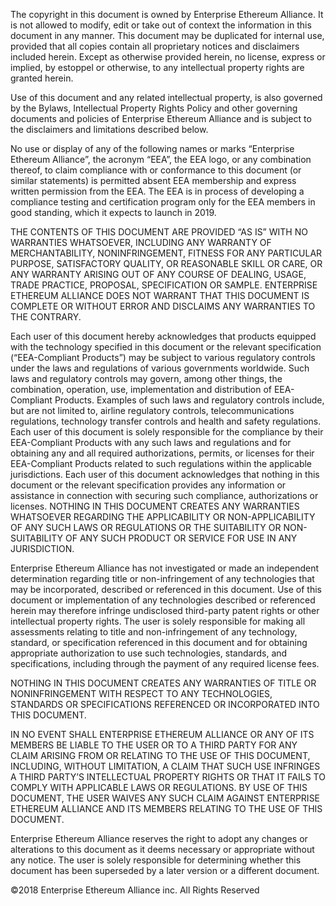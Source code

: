 The copyright in this document is owned by Enterprise Ethereum Alliance. It is not allowed to modify, edit or take out of context the information in this document in any manner. This document may be duplicated for internal use, provided that all copies contain all proprietary notices and disclaimers included herein. Except as otherwise provided herein, no license, express or implied, by estoppel or otherwise, to any intellectual property rights are granted herein.

Use of this document and any related intellectual property, is also governed by the Bylaws, Intellectual Property Rights Policy and other governing documents and policies of Enterprise Ethereum Alliance and is subject to the disclaimers and limitations described below. 

No use or display of any of the following names or marks “Enterprise Ethereum Alliance”, the acronym “EEA”, the EEA logo, or any combination thereof, to claim compliance with or conformance to this document (or similar statements) is permitted absent EEA membership and express written permission from the EEA. The EEA is in process of developing a compliance testing and certification program only for the EEA members in good standing, which it expects to launch in 2019.

THE CONTENTS OF THIS DOCUMENT ARE PROVIDED “AS IS” WITH NO WARRANTIES WHATSOEVER, INCLUDING ANY WARRANTY OF MERCHANTABILITY, NONINFRINGEMENT, FITNESS FOR ANY PARTICULAR PURPOSE, SATISFACTORY QUALITY, OR REASONABLE SKILL OR CARE, OR ANY WARRANTY ARISING OUT OF ANY COURSE OF DEALING, USAGE, TRADE PRACTICE, PROPOSAL, SPECIFICATION OR SAMPLE. ENTERPRISE ETHEREUM ALLIANCE DOES NOT WARRANT THAT THIS DOCUMENT IS COMPLETE OR WITHOUT ERROR AND DISCLAIMS ANY WARRANTIES TO THE CONTRARY.

Each user of this document hereby acknowledges that products equipped with the technology specified in this document or the relevant specification (“EEA-Compliant Products”) may be subject to various regulatory controls under the laws and regulations of various governments worldwide. Such laws and regulatory controls may govern, among other things, the combination, operation, use, implementation and distribution of EEA-Compliant Products. Examples of such laws and regulatory controls include, but are not limited to, airline regulatory controls, telecommunications regulations, technology transfer controls and health and safety regulations. Each user of this document is solely responsible for the compliance by their EEA-Compliant Products with any such laws and regulations and for obtaining any and all required authorizations, permits, or licenses for their EEA-Compliant Products related to such regulations within the applicable jurisdictions. Each user of this document acknowledges that nothing in this document or the relevant specification provides any information or assistance in connection with securing such compliance, authorizations or licenses. NOTHING IN THIS DOCUMENT CREATES ANY WARRANTIES WHATSOEVER REGARDING THE APPLICABILITY OR NON-APPLICABILITY OF ANY SUCH LAWS OR REGULATIONS OR THE SUITABILITY OR NON-SUITABILITY OF ANY SUCH PRODUCT OR SERVICE FOR USE IN ANY JURISDICTION. 

Enterprise Ethereum Alliance has not investigated or made an independent determination regarding title or non-infringement of any technologies that may be incorporated, described or referenced in this document. Use of this document or implementation of any technologies described or referenced herein may therefore infringe undisclosed third-party patent rights or other intellectual property rights. The user is solely responsible for making all assessments relating to title and non-infringement of any technology, standard, or specification referenced in this document and for obtaining appropriate authorization to use such technologies, standards, and specifications, including through the payment of any required license fees.

NOTHING IN THIS DOCUMENT CREATES ANY WARRANTIES OF TITLE OR NONINFRINGEMENT WITH RESPECT TO ANY TECHNOLOGIES, STANDARDS OR SPECIFICATIONS REFERENCED OR INCORPORATED INTO THIS DOCUMENT.

IN NO EVENT SHALL ENTERPRISE ETHEREUM ALLIANCE OR ANY OF ITS MEMBERS BE LIABLE TO THE USER OR TO A THIRD PARTY FOR ANY CLAIM ARISING FROM OR RELATING TO THE USE OF THIS DOCUMENT, INCLUDING, WITHOUT LIMITATION, A CLAIM THAT SUCH USE INFRINGES A THIRD PARTY’S INTELLECTUAL PROPERTY RIGHTS OR THAT IT FAILS TO COMPLY WITH APPLICABLE LAWS OR REGULATIONS. BY USE OF THIS DOCUMENT, THE USER WAIVES ANY SUCH CLAIM AGAINST ENTERPRISE ETHEREUM ALLIANCE AND ITS MEMBERS RELATING TO THE USE OF THIS DOCUMENT.

Enterprise Ethereum Alliance reserves the right to adopt any changes or alterations to this document as it deems necessary or appropriate without any notice. The user is solely responsible for determining whether this document has been superseded by a later version or a different document.

©2018 Enterprise Ethereum Alliance inc. All Rights Reserved
